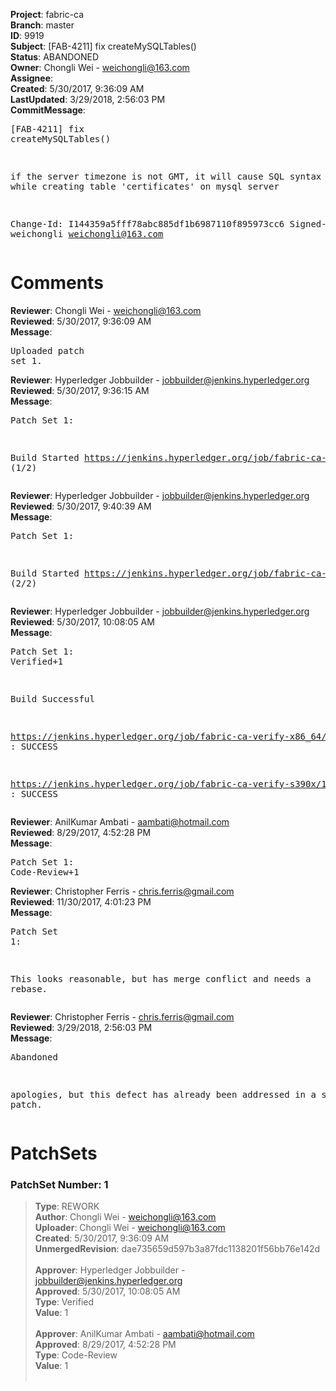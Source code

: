<strong>Project</strong>: fabric-ca<br><strong>Branch</strong>: master<br><strong>ID</strong>: 9919<br><strong>Subject</strong>: [FAB-4211] fix createMySQLTables()<br><strong>Status</strong>: ABANDONED<br><strong>Owner</strong>: Chongli Wei - weichongli@163.com<br><strong>Assignee</strong>:<br><strong>Created</strong>: 5/30/2017, 9:36:09 AM<br><strong>LastUpdated</strong>: 3/29/2018, 2:56:03 PM<br><strong>CommitMessage</strong>:<br><pre>[FAB-4211] fix createMySQLTables()

if the server timezone is not GMT, it will cause SQL syntax
 errors while creating table 'certificates' on mysql server

Change-Id: I144359a5fff78abc885df1b6987110f895973cc6
Signed-off-by: weichongli <weichongli@163.com>
</pre><h1>Comments</h1><strong>Reviewer</strong>: Chongli Wei - weichongli@163.com<br><strong>Reviewed</strong>: 5/30/2017, 9:36:09 AM<br><strong>Message</strong>: <pre>Uploaded patch set 1.</pre><strong>Reviewer</strong>: Hyperledger Jobbuilder - jobbuilder@jenkins.hyperledger.org<br><strong>Reviewed</strong>: 5/30/2017, 9:36:15 AM<br><strong>Message</strong>: <pre>Patch Set 1:

Build Started https://jenkins.hyperledger.org/job/fabric-ca-verify-s390x/1013/ (1/2)</pre><strong>Reviewer</strong>: Hyperledger Jobbuilder - jobbuilder@jenkins.hyperledger.org<br><strong>Reviewed</strong>: 5/30/2017, 9:40:39 AM<br><strong>Message</strong>: <pre>Patch Set 1:

Build Started https://jenkins.hyperledger.org/job/fabric-ca-verify-x86_64/1006/ (2/2)</pre><strong>Reviewer</strong>: Hyperledger Jobbuilder - jobbuilder@jenkins.hyperledger.org<br><strong>Reviewed</strong>: 5/30/2017, 10:08:05 AM<br><strong>Message</strong>: <pre>Patch Set 1: Verified+1

Build Successful 

https://jenkins.hyperledger.org/job/fabric-ca-verify-x86_64/1006/ : SUCCESS

https://jenkins.hyperledger.org/job/fabric-ca-verify-s390x/1013/ : SUCCESS</pre><strong>Reviewer</strong>: AnilKumar Ambati - aambati@hotmail.com<br><strong>Reviewed</strong>: 8/29/2017, 4:52:28 PM<br><strong>Message</strong>: <pre>Patch Set 1: Code-Review+1</pre><strong>Reviewer</strong>: Christopher Ferris - chris.ferris@gmail.com<br><strong>Reviewed</strong>: 11/30/2017, 4:01:23 PM<br><strong>Message</strong>: <pre>Patch Set 1:

This looks reasonable, but has merge conflict and needs a rebase.</pre><strong>Reviewer</strong>: Christopher Ferris - chris.ferris@gmail.com<br><strong>Reviewed</strong>: 3/29/2018, 2:56:03 PM<br><strong>Message</strong>: <pre>Abandoned

apologies, but this defect has already been addressed in a separate patch.</pre><h1>PatchSets</h1><h3>PatchSet Number: 1</h3><blockquote><strong>Type</strong>: REWORK<br><strong>Author</strong>: Chongli Wei - weichongli@163.com<br><strong>Uploader</strong>: Chongli Wei - weichongli@163.com<br><strong>Created</strong>: 5/30/2017, 9:36:09 AM<br><strong>UnmergedRevision</strong>: dae735659d597b3a87fdc1138201f56bb76e142d<br><br><strong>Approver</strong>: Hyperledger Jobbuilder - jobbuilder@jenkins.hyperledger.org<br><strong>Approved</strong>: 5/30/2017, 10:08:05 AM<br><strong>Type</strong>: Verified<br><strong>Value</strong>: 1<br><br><strong>Approver</strong>: AnilKumar Ambati - aambati@hotmail.com<br><strong>Approved</strong>: 8/29/2017, 4:52:28 PM<br><strong>Type</strong>: Code-Review<br><strong>Value</strong>: 1<br><br></blockquote>
